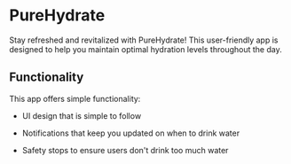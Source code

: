 # PureHydrate

Stay refreshed and revitalized with PureHydrate! This user-friendly app is designed to help you maintain optimal hydration levels throughout the day.

## Functionality
This app offers simple functionality:
  - UI design that is simple to follow

  - Notifications that keep you updated on when to drink water

  - Safety stops to ensure users don't drink too much water
